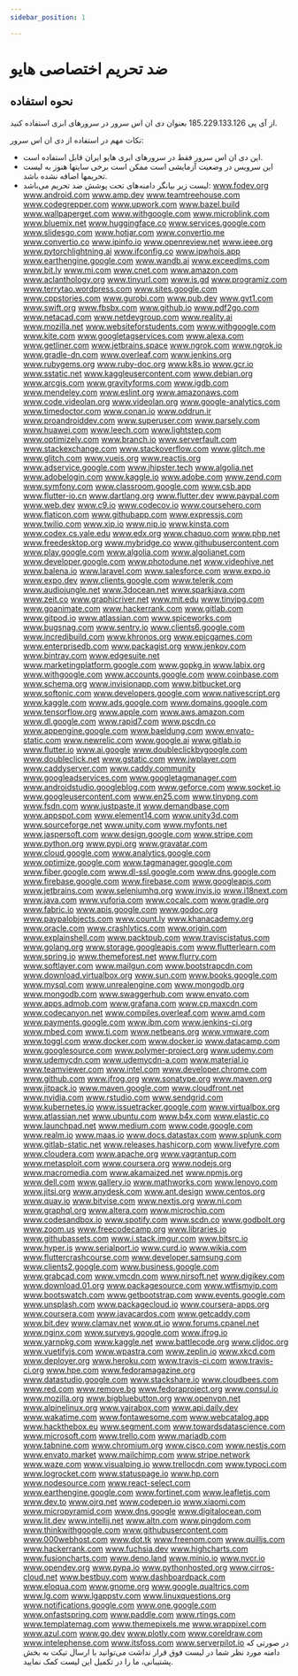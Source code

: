```yaml
---
sidebar_position: 1

---
```


# ضد تحریم اختصاصی هایو


## نحوه استفاده

از آی پی 185.229.133.126 بعنوان دی ان اس سرور در سرورهای ابری استفاده کنید.

نکات مهم در استفاده از دی ان اس سرور:

- این دی ان اس سرور فقط در سرورهای ابری هایو ایران قابل استفاده است.
- این سرویس در وضعیت آزمایشی است ممکن است برخی سایتها هنوز به لیست تحریمها اضافه نشده باشد.
- لیست زیر بیانگر دامنه‌های تحت پوشش ضد تحریم می‌باشد:
www.fodev.org
www.android.com
www.amp.dev
www.teamtreehouse.com
www.codegrepper.com
www.upwork.com
www.bazel.build
www.wallpaperget.com
www.withgoogle.com
www.microblink.com
www.bluemix.net
www.huggingface.co
www.services.google.com
www.slidesgo.com
www.hotjar.com
www.convertio.me
www.convertio.co
www.ipinfo.io
www.openreview.net
www.ieee.org
www.pytorchlightning.ai
www.ifconfig.co
www.ipwhois.app
www.earthengine.google.com
www.wandb.ai
www.exceedlms.com
www.bit.ly
www.mi.com
www.cnet.com
www.amazon.com
www.aclanthology.org
www.tinyurl.com
www.is.gd
www.programiz.com
www.terrytao.wordpress.com
www.sites.google.com
www.cppstories.com
www.gurobi.com
www.pub.dev
www.gvt1.com
www.swift.org
www.fbsbx.com
www.github.io
www.pdf2go.com
www.netacad.com
www.netdevgroup.com
www.reality.ai
www.mozilla.net
www.websiteforstudents.com
www.withgoogle.com
www.kite.com
www.googletagservices.com
www.alexa.com
www.getliner.com
www.jetbrains.space
www.ngrok.com
www.ngrok.io
www.gradle-dn.com
www.overleaf.com
www.jenkins.org
www.rubygems.org
www.ruby-doc.org
www.k8s.io
www.gcr.io
www.sstatic.net
www.kaggleusercontent.com
www.debian.org
www.arcgis.com
www.gravityforms.com
www.igdb.com
www.mendeley.com
www.eslint.org
www.amazonaws.com
www.code.videolan.org
www.videolan.org
www.google-analytics.com
www.timedoctor.com
www.conan.io
www.oddrun.ir
www.proandroiddev.com
www.superuser.com
www.parsely.com
www.huawei.com
www.leech.com
www.lightstep.com
www.optimizely.com
www.branch.io
www.serverfault.com
www.stackexchange.com
www.stackoverflow.com
www.glitch.me
www.glitch.com
www.vuejs.org
www.reactjs.org
www.adservice.google.com
www.jhipster.tech
www.algolia.net
www.adobelogin.com
www.kaggle.io
www.adobe.com
www.zend.com
www.symfony.com
www.classroom.google.com
www.csb.app
www.flutter-io.cn
www.dartlang.org
www.flutter.dev
www.paypal.com
www.web.dev
www.c9.io
www.codecov.io
www.coursehero.com
www.flaticon.com
www.githubapp.com
www.expressjs.com
www.twilio.com
www.xip.io
www.nip.io
www.kinsta.com
www.codex.cs.yale.edu
www.edx.org
www.chaquo.com
www.php.net
www.freedesktop.org
www.mybridge.co
www.githubusercontent.com
www.play.google.com
www.algolia.com
www.algolianet.com
www.developer.google.com
www.photodune.net
www.videohive.net
www.balena.io
www.laravel.com
www.salesforce.com
www.expo.io
www.expo.dev
www.clients.google.com
www.telerik.com
www.audiojungle.net
www.3docean.net
www.sparkjava.com
www.zeit.co
www.graphicriver.net
www.mit.edu
www.tinyjpg.com
www.goanimate.com
www.hackerrank.com
www.gitlab.com
www.gitpod.io
www.atlassian.com
www.spiceworks.com
www.bugsnag.com
www.sentry.io
www.clients6.google.com
www.incredibuild.com
www.khronos.org
www.epicgames.com
www.enterprisedb.com
www.packagist.org
www.jenkov.com
www.bintray.com
www.edgesuite.net
www.marketingplatform.google.com
www.gopkg.in
www.labix.org
www.withgoogle.com
www.accounts.google.com
www.coinbase.com
www.schema.org
www.invisionapp.com
www.bitbucket.org
www.softonic.com
www.developers.google.com
www.nativescript.org
www.kaggle.com
www.ads.google.com
www.domains.google.com
www.tensorflow.org
www.apple.com
www.aws.amazon.com
www.dl.google.com
www.rapid7.com
www.pscdn.co
www.appengine.google.com
www.baeldung.com
www.envato-static.com
www.newrelic.com
www.google.ai
www.gitlab.io
www.flutter.io
www.ai.google
www.doubleclickbygoogle.com
www.doubleclick.net
www.gstatic.com
www.jwplayer.com
www.caddyserver.com
www.caddy.community
www.googleadservices.com
www.googletagmanager.com
www.androidstudio.googleblog.com
www.geforce.com
www.socket.io
www.googleusercontent.com
www.en25.com
www.tinypng.com
www.fsdn.com
www.justpaste.it
www.demandbase.com
www.appspot.com
www.element14.com
www.unity3d.com
www.sourceforge.net
www.unity.com
www.myfonts.net
www.jaspersoft.com
www.design.google.com
www.stripe.com
www.python.org
www.pypi.org
www.gravatar.com
www.cloud.google.com
www.analytics.google.com
www.optimize.google.com
www.tagmanager.google.com
www.fiber.google.com
www.dl-ssl.google.com
www.dns.google.com
www.firebase.google.com
www.firebase.com
www.googleapis.com
www.jetbrains.com
www.seleniumhq.org
www.invis.io
www.i18next.com
www.java.com
www.vuforia.com
www.cocalc.com
www.gradle.org
www.fabric.io
www.apis.google.com
www.godoc.org
www.paypalobjects.com
www.count.ly
www.khanacademy.org
www.oracle.com
www.crashlytics.com
www.origin.com
www.explainshell.com
www.packtpub.com
www.traviscistatus.com
www.golang.org
www.storage.googleapis.com
www.flutterlearn.com
www.spring.io
www.themeforest.net
www.flurry.com
www.softlayer.com
www.mailgun.com
www.bootstrapcdn.com
www.download.virtualbox.org
www.sun.com
www.books.google.com
www.mysql.com
www.unrealengine.com
www.mongodb.org
www.mongodb.com
www.swaggerhub.com
www.envato.com
www.apps.admob.com
www.grafana.com
www.cp.maxcdn.com
www.codecanyon.net
www.compiles.overleaf.com
www.amd.com
www.payments.google.com
www.ibm.com
www.jenkins-ci.org
www.mbed.com
www.ti.com
www.netbeans.org
www.vmware.com
www.toggl.com
www.docker.com
www.docker.io
www.datacamp.com
www.googlesource.com
www.polymer-project.org
www.udemy.com
www.udemycdn.com
www.udemycdn-a.com
www.material.io
www.teamviewer.com
www.intel.com
www.developer.chrome.com
www.github.com
www.jfrog.org
www.sonatype.org
www.maven.org
www.jitpack.io
www.maven.google.com
www.cloudfront.net
www.nvidia.com
www.rstudio.com
www.sendgrid.com
www.kubernetes.io
www.issuetracker.google.com
www.virtualbox.org
www.atlassian.net
www.ubuntu.com
www.b4x.com
www.elastic.co
www.launchpad.net
www.medium.com
www.code.google.com
www.realm.io
www.maas.io
www.docs.datastax.com
www.splunk.com
www.gitlab-static.net
www.releases.hashicorp.com
www.livefyre.com
www.cloudera.com
www.apache.org
www.vagrantup.com
www.metasploit.com
www.coursera.org
www.nodejs.org
www.macromedia.com
www.akamaized.net
www.npmjs.org
www.dell.com
www.gallery.io
www.mathworks.com
www.lenovo.com
www.jitsi.org
www.anydesk.com
www.ant.design
www.centos.org
www.quay.io
www.bitvise.com
www.nextjs.org
www.ni.com
www.graphql.org
www.altera.com
www.microchip.com
www.codesandbox.io
www.spotify.com
www.scdn.co
www.godbolt.org
www.zoom.us
www.freecodecamp.org
www.libraries.io
www.githubassets.com
www.i.stack.imgur.com
www.bitsrc.io
www.hyper.is
www.serialport.io
www.curd.io
www.wikia.com
www.fluttercrashcourse.com
www.developer.samsung.com
www.clients2.google.com
www.business.google.com
www.grabcad.com
www.vmcdn.com
www.nirsoft.net
www.digikey.com
www.download.01.org
www.packagesource.com
www.wtfismyip.com
www.bootswatch.com
www.getbootstrap.com
www.events.google.com
www.unsplash.com
www.packagecloud.io
www.coursera-apps.org
www.coursera.com
www.javacardos.com
www.getcaddy.com
www.bit.dev
www.clamav.net
www.qt.io
www.forums.cpanel.net
www.nginx.com
www.surveys.google.com
www.jfrog.io
www.yarnpkg.com
www.kaggle.net
www.battlecode.org
www.cljdoc.org
www.vuetifyjs.com
www.wpastra.com
www.zeplin.io
www.xkcd.com
www.deployer.org
www.heroku.com
www.travis-ci.com
www.travis-ci.org
www.hpe.com
www.fedoramagazine.org
www.datastudio.google.com
www.stackshare.io
www.cloudbees.com
www.red.com
www.remove.bg
www.fedoraproject.org
www.consul.io
www.mozilla.org
www.bigbluebutton.org
www.openvpn.net
www.alpinelinux.org
www.yajrabox.com
www.api.daily.dev
www.wakatime.com
www.fontawesome.com
www.webcatalog.app
www.hackthebox.eu
www.segment.com
www.towardsdatascience.com
www.microsoft.com
www.trello.com
www.mariadb.com
www.tabnine.com
www.chromium.org
www.cisco.com
www.nestjs.com
www.envato.market
www.mailchimp.com
www.stripe.network
www.waze.com
www.visualping.io
www.trellocdn.com
www.typoci.com
www.logrocket.com
www.statuspage.io
www.hp.com
www.nodesource.com
www.react-select.com
www.earthengine.google.com
www.fortinet.com
www.leafletjs.com
www.dev.to
www.ojrq.net
www.codepen.io
www.xiaomi.com
www.micropyramid.com
www.dns.google
www.digitalocean.com
www.lit.dev
www.intellij.net
www.altn.com
www.pingdom.com
www.thinkwithgoogle.com
www.githubusercontent.com
www.000webhost.com
www.dot.tk
www.freenom.com
www.quilljs.com
www.hackerrank.com
www.fuchsia.dev
www.highcharts.com
www.fusioncharts.com
www.deno.land
www.minio.io
www.nvcr.io
www.opendev.org
www.pypa.io
www.pythonhosted.org
www.cirros-cloud.net
www.bestbuy.com
www.dashboardpack.com
www.eloqua.com
www.gnome.org
www.google.qualtrics.com
www.lg.com
www.lgappstv.com
www.linuxquestions.org
www.notifications.google.com
www.one.google.com
www.onfastspring.com
www.paddle.com
www.rtings.com
www.templatemag.com
www.themepixels.me
www.wrappixel.com
www.azul.com
www.go.dev
www.plotly.com
www.coreldraw.com
www.intelephense.com
www.itsfoss.com
www.serverpilot.io
در صورتی که دامنه مورد نظر شما در لیست فوق قرار نداشت می‌توانید با ارسال تیکت به بخش پشتیبانی، ما را در تکمیل این لیست کمک نمایید.
